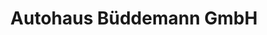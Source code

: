 ---
title: "Autohaus Büddemann GmbH"
url: /bielefeld/autohaus-bueddemann-gmbh/
shop: Autowerkstatt
---